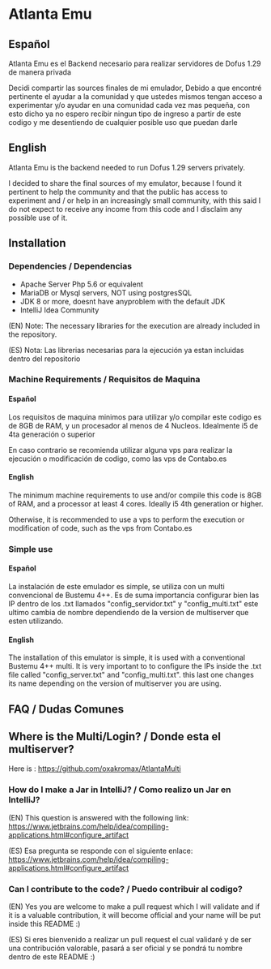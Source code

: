 # Atlanta Emu

## Español

Atlanta Emu es el Backend necesario para realizar servidores de Dofus 1.29 de manera privada

Decidi compartir las sources finales de mi emulador, Debido a que encontré pertinente el ayudar a la comunidad y que
ustedes mismos tengan acceso a experimentar y/o ayudar en una comunidad cada vez mas pequeña, con esto dicho ya no
espero recibir ningun tipo de ingreso a partir de este codigo y me desentiendo de cualquier posible uso que puedan darle

## English

Atlanta Emu is the backend needed to run Dofus 1.29 servers privately.

I decided to share the final sources of my emulator, because I found it pertinent to help the community and that the
public has access to experiment and / or help in an increasingly small community, with this said I do not expect to
receive any income from this code and I disclaim any possible use of it.

## Installation

### Dependencies / Dependencias

- Apache Server Php 5.6 or equivalent
- MariaDB or Mysql servers, NOT using postgresSQL
- JDK 8 or more, doesnt have anyproblem with the default JDK
- IntelliJ Idea Community

(EN) Note: The necessary libraries for the execution are already included in the repository.

(ES) Nota: Las librerias necesarias para la ejecución ya estan incluidas dentro del repositorio

### Machine Requirements / Requisitos de Maquina

#### Español

Los requisitos de maquina minimos para utilizar y/o compilar este codigo es de 8GB de RAM, y un procesador al menos de 4
Nucleos. Idealmente i5 de 4ta generación o superior

En caso contrario se recomienda utilizar alguna vps para realizar la ejecución o modificación de codigo, como las vps de
Contabo.es

#### English

The minimum machine requirements to use and/or compile this code is 8GB of RAM, and a processor at least 4 cores.
Ideally i5 4th generation or higher.

Otherwise, it is recommended to use a vps to perform the execution or modification of code, such as the vps from
Contabo.es

### Simple use

#### Español

La instalación de este emulador es simple, se utiliza con un multi convencional de Bustemu 4++. Es de suma importancia
configurar bien las IP dentro de los .txt llamados "config_servidor.txt" y "config_multi.txt" este ultimo cambia de
nombre dependiendo de la version de multiserver que esten utilizando.

#### English

The installation of this emulator is simple, it is used with a conventional Bustemu 4++ multi. It is very important to
to configure the IPs inside the .txt file called "config_server.txt" and "config_multi.txt". this last one changes its
name depending on the version of multiserver you are using.

## FAQ / Dudas Comunes

## Where is the Multi/Login? / Donde esta el multiserver?

Here is : https://github.com/oxakromax/AtlantaMulti

### How do I make a Jar in IntelliJ? / Como realizo un Jar en IntelliJ?

(EN) This question is answered with the following link:
https://www.jetbrains.com/help/idea/compiling-applications.html#configure_artifact

(ES) Esa pregunta se responde con el siguiente enlace:
https://www.jetbrains.com/help/idea/compiling-applications.html#configure_artifact

### Can I contribute to the code? / Puedo contribuir al codigo?

(EN) Yes you are welcome to make a pull request which I will validate and if it is a valuable contribution, it will
become official and your name will be put inside this README :)

(ES) Si eres bienvenido a realizar un pull request el cual validaré y de ser una contribución valorable, pasará a ser
oficial y se pondrá tu nombre dentro de este README :)
